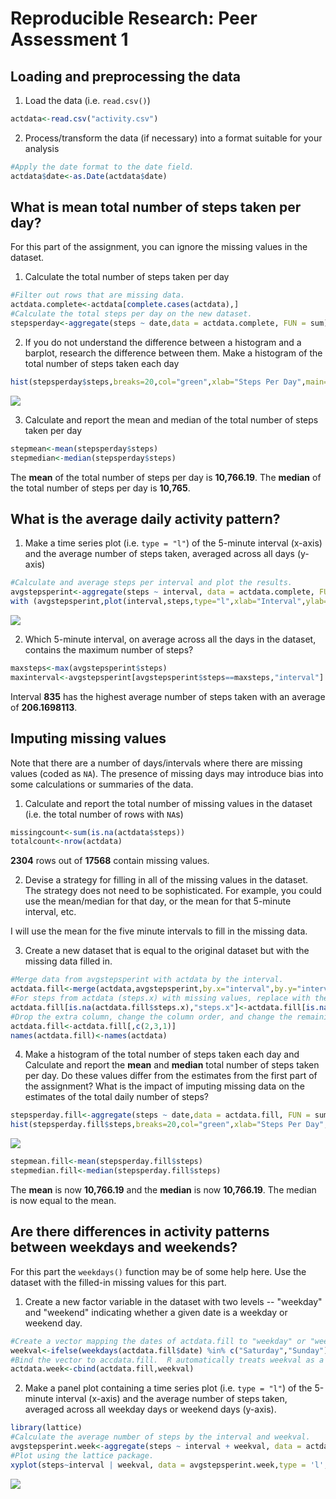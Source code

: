 # Reproducible Research: Peer Assessment 1


## Loading and preprocessing the data

1. Load the data (i.e. `read.csv()`)


```r
actdata<-read.csv("activity.csv")
```

2. Process/transform the data (if necessary) into a format suitable for your analysis


```r
#Apply the date format to the date field.
actdata$date<-as.Date(actdata$date)
```

## What is mean total number of steps taken per day?
For this part of the assignment, you can ignore the missing values in
the dataset.

1. Calculate the total number of steps taken per day


```r
#Filter out rows that are missing data.
actdata.complete<-actdata[complete.cases(actdata),]
#Calculate the total steps per day on the new dataset.
stepsperday<-aggregate(steps ~ date,data = actdata.complete, FUN = sum)
```

2. If you do not understand the difference between a histogram and a barplot, research the difference between them. Make a histogram of the total number of steps taken each day


```r
hist(stepsperday$steps,breaks=20,col="green",xlab="Steps Per Day",main="Total Number of Steps per Day")
```

![](PA1_template_files/figure-html/unnamed-chunk-4-1.png)

3. Calculate and report the mean and median of the total number of steps taken per day


```r
stepmean<-mean(stepsperday$steps)
stepmedian<-median(stepsperday$steps)
```

The **mean** of the total number of steps per day is **10,766.19**.  The **median** of the total number of steps per day is **10,765**.

## What is the average daily activity pattern?

1. Make a time series plot (i.e. `type = "l"`) of the 5-minute interval (x-axis) and the average number of steps taken, averaged across all days (y-axis)


```r
#Calculate and average steps per interval and plot the results.
avgstepsperint<-aggregate(steps ~ interval, data = actdata.complete, FUN = mean)
with (avgstepsperint,plot(interval,steps,type="l",xlab="Interval",ylab="steps",main="Average Number of Steps per Five Minute Interval"))
```

![](PA1_template_files/figure-html/unnamed-chunk-6-1.png)

2. Which 5-minute interval, on average across all the days in the dataset, contains the maximum number of steps?


```r
maxsteps<-max(avgstepsperint$steps)
maxinterval<-avgstepsperint[avgstepsperint$steps==maxsteps,"interval"]
```

Interval **835** has the highest average number of steps taken with an average of **206.1698113**.

## Imputing missing values

Note that there are a number of days/intervals where there are missing
values (coded as `NA`). The presence of missing days may introduce
bias into some calculations or summaries of the data.

1. Calculate and report the total number of missing values in the dataset (i.e. the total number of rows with `NA`s)

```r
missingcount<-sum(is.na(actdata$steps))
totalcount<-nrow(actdata)
```

**2304** rows out of **17568** contain missing values.

2. Devise a strategy for filling in all of the missing values in the dataset. The strategy does not need to be sophisticated. For example, you could use the mean/median for that day, or the mean for that 5-minute interval, etc.

I will use the mean for the five minute intervals to fill in the missing data.

3. Create a new dataset that is equal to the original dataset but with the missing data filled in.


```r
#Merge data from avgstepsperint with actdata by the interval.
actdata.fill<-merge(actdata,avgstepsperint,by.x="interval",by.y="interval")
#For steps from actdata (steps.x) with missing values, replace with the value from avgstepsperint (steps.y).
actdata.fill[is.na(actdata.fill$steps.x),"steps.x"]<-actdata.fill[is.na(actdata.fill$steps.x),"steps.y"]
#Drop the extra column, change the column order, and change the remaining column names back to their original names.
actdata.fill<-actdata.fill[,c(2,3,1)]
names(actdata.fill)<-names(actdata)
```

4. Make a histogram of the total number of steps taken each day and Calculate and report the **mean** and **median** total number of steps taken per day. Do these values differ from the estimates from the first part of the assignment? What is the impact of imputing missing data on the estimates of the total daily number of steps?


```r
stepsperday.fill<-aggregate(steps ~ date,data = actdata.fill, FUN = sum)
hist(stepsperday.fill$steps,breaks=20,col="green",xlab="Steps Per Day",main="Total Number of Steps per Day")
```

![](PA1_template_files/figure-html/unnamed-chunk-10-1.png)

```r
stepmean.fill<-mean(stepsperday.fill$steps)
stepmedian.fill<-median(stepsperday.fill$steps)
```

The **mean** is now **10,766.19** and the **median** is now **10,766.19**.  The median is now equal to the mean.

## Are there differences in activity patterns between weekdays and weekends?

For this part the `weekdays()` function may be of some help here. Use
the dataset with the filled-in missing values for this part.

1. Create a new factor variable in the dataset with two levels -- "weekday" and "weekend" indicating whether a given date is a weekday or weekend day.


```r
#Create a vector mapping the dates of actdata.fill to "weekday" or "weekend".
weekval<-ifelse(weekdays(actdata.fill$date) %in% c("Saturday","Sunday"),"weekend","weekday")
#Bind the vector to accdata.fill.  R automatically treats weekval as a factor.
actdata.week<-cbind(actdata.fill,weekval)
```

2. Make a panel plot containing a time series plot (i.e. `type = "l"`) of the 5-minute interval (x-axis) and the average number of steps taken, averaged across all weekday days or weekend days (y-axis).


```r
library(lattice)
#Calculate the average number of steps by the interval and weekval.
avgstepsperint.week<-aggregate(steps ~ interval + weekval, data = actdata.week, FUN = mean)
#Plot using the lattice package.
xyplot(steps~interval | weekval, data = avgstepsperint.week,type = 'l',xlab = 'Interval',ylab = 'Average Number of Steps',layout = c(1,2))
```

![](PA1_template_files/figure-html/unnamed-chunk-12-1.png)
